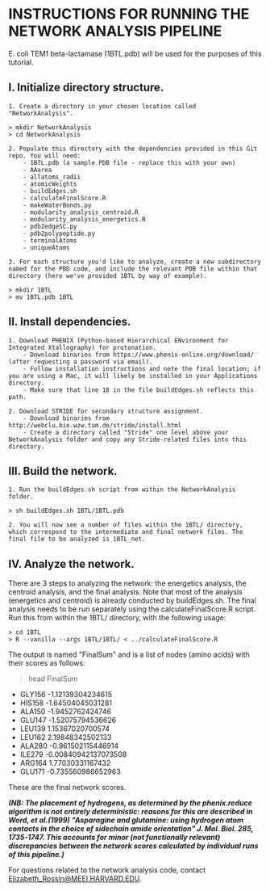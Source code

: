 # INSTRUCTIONS FOR RUNNING THE NETWORK ANALYSIS PIPELINE

E. coli TEM1 beta-lactamase (1BTL.pdb) will be used for the purposes of this tutorial.


## I. Initialize directory structure.

	1. Create a directory in your chosen location called "NetworkAnalysis".

	> mkdir NetworkAnalysis
	> cd NetworkAnalysis

	2. Populate this directory with the dependencies provided in this Git repo. You will need:
		- 1BTL.pdb (a sample PDB file - replace this with your own)
		- AAarea
		- allatoms_radii
		- atomicWeights
		- buildEdges.sh
		- calculateFinalScore.R
		- makeWaterBonds.py
		- modularity_analysis_centroid.R
		- modularity_analysis_energetics.R
		- pdb2edgeSC.py
		- pdb2polypeptide.py
		- terminalAtoms
		- uniqueAtoms

	3. For each structure you'd like to analyze, create a new subdirectory named for the PBD code, and include the relevant PDB file within that directory (here we've provided 1BTL by way of example). 

	> mkdir 1BTL
	> mv 1BTL.pdb 1BTL
	
## II. Install dependencies.

	1. Download PHENIX (Python-based Hierarchical ENvironment for Integrated Xtallography) for protonation.
		- Download binaries from https://www.phenix-online.org/download/ (after requesting a password via email).
		- Follow installation instructions and note the final location; if you are using a Mac, it will likely be installed in your Applications directory. 
		- Make sure that line 18 in the file buildEdges.sh reflects this path. 

	2. Download STRIDE for secondary structure assignment.
		- Download binaries from http://webclu.bio.wzw.tum.de/stride/install.html
		- Create a directory called "Stride" one level above your NetworkAnalysis folder and copy any Stride-related files into this directory.

## III. Build the network.

	1. Run the buildEdges.sh script from within the NetworkAnalysis folder.

	> sh buildEdges.sh 1BTL/1BTL.pdb

	2. You will now see a number of files within the 1BTL/ directory, which correspond to the intermediate and final network files. The final file to be analyzed is 1BTL_net.

## IV. Analyze the network.

There are 3 steps to analyzing the network: the energetics analysis, the centroid analysis, and the final analysis. Note that most of the analysis (energetics and centroid) is already conducted by buildEdges.sh. The final analysis needs to be run separately using the calculateFinalScore.R script. Run this from within the 1BTL/ directory, with the following usage:

	> cd 1BTL
    > R --vanilla --args 1BTL/1BTL/ < ../calculateFinalScore.R 

The output is named "FinalSum" and is a list of nodes (amino acids) with their scores as follows:

> head FinalSum

- GLY156	-1.12139304234615
- HIS158	-1.64504045031281
- ALA150	-1.9452762424746
- GLU147	-1.52075794536626
- LEU139	1.15367020700574
- LEU162	2.19848342502133
- ALA280	-0.961502115446914
- ILE279	-0.00840942137073508
- ARG164	1.77030331167432
- GLU171	-0.735560986652963

These are the final network scores.

**_(NB: The placement of hydrogens, as determined by the phenix.reduce algorithm is not entirely deterministic: reasons for this are described in Word, et al.(1999) "Asparagine and glutamine: using hydrogen atom contacts in the choice of sidechain amide orientation" J. Mol. Biol. 285, 1735-1747. This accounts for minor (not functionally relevant) discrepancies between the network scores calculated by individual runs of this pipeline.)_**

For questions related to the network analysis code, contact Elizabeth_Rossin@MEEI.HARVARD.EDU.
